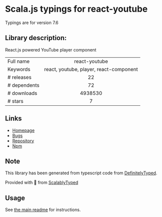 
# Scala.js typings for react-youtube

Typings are for version 7.6

## Library description:
React.js powered YouTube player component

|                    |                 |
| ------------------ | :-------------: |
| Full name          | react-youtube |
| Keywords           | react, youtube, player, react-component |
| # releases         | 22 |
| # dependents       | 72 |
| # downloads        | 4938530 |
| # stars            | 7 |

## Links
- [Homepage](https://github.com/tjallingt/react-youtube)
- [Bugs](https://github.com/tjallingt/react-youtube/issues)
- [Repository](https://github.com/tjallingt/react-youtube)
- [Npm](https://www.npmjs.com/package/react-youtube)
    


## Note
This library has been generated from typescript code from [DefinitelyTyped](https://definitelytyped.org).

Provided with :purple_heart: from [ScalablyTyped](https://github.com/oyvindberg/ScalablyTyped)

## Usage
See [the main readme](../../readme.md) for instructions.


